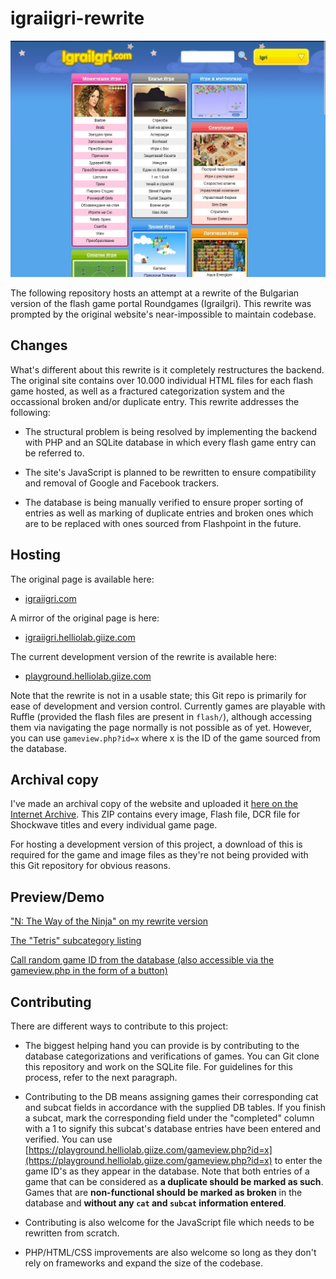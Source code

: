 # igraiigri-rewrite

![image](/screenshot.jpg)

The following repository hosts an attempt at a rewrite of the Bulgarian version of the flash game portal Roundgames (IgraiIgri). This rewrite was prompted by the original website's near-impossible to maintain codebase.

## Changes

What's different about this rewrite is it completely restructures the backend. The original site contains over 10.000 individual HTML files for each flash game hosted, as well as a fractured categorization system and the occassional broken and/or duplicate entry. This rewrite addresses the following:

- The structural problem is being resolved by implementing the backend with PHP and an SQLite database in which every flash game entry can be referred to.

- The site's JavaScript is planned to be rewritten to ensure compatibility and removal of Google and Facebook trackers.

- The database is being manually verified to ensure proper sorting of entries as well as marking of duplicate entries and broken ones which are to be replaced with ones sourced from Flashpoint in the future.

## Hosting

The original page is available here:

- [igraiigri.com](https://www.igraiigri.com/)

A mirror of the original page is here:

- [igraiigri.helliolab.giize.com](https://igraiigri.helliolab.giize.com/)

The current development version of the rewrite is available here:

- [playground.helliolab.giize.com](https://playground.helliolab.giize.com/)

Note that the rewrite is not in a usable state; this Git repo is primarily for ease of development and version control. Currently games are playable with Ruffle (provided the flash files are present in  `flash/`), although accessing them via navigating the page normally is not possible as of yet. However, you can use `gameview.php?id=x` where x is the ID of the game sourced from the database.

## Archival copy

I've made an archival copy of the website and uploaded it [here on the Internet Archive](https://archive.org/details/igraiigri). This ZIP contains every image, Flash file, DCR file for Shockwave titles and every individual game page. 

For hosting a development version of this project, a download of this is required for the game and image files as they're not being provided with this Git repository for obvious reasons.

## Preview/Demo

["N: The Way of the Ninja" on my rewrite version](https://playground.helliolab.giize.com/gameview.php?id=13278)

[The "Tetris" subcategory listing](https://playground.helliolab.giize.com/gamelist.php?cat_id=12-9)

[Call random game ID from the database (also accessible via the gameview.php in the form of a button)](https://playground.helliolab.giize.com/random.php)

## Contributing

There are different ways to contribute to this project:

- The biggest helping hand you can provide is by contributing to the database categorizations and verifications of games. You can Git clone this repository and work on the SQLite file. For guidelines for this process, refer to the next paragraph.

- Contributing to the DB means assigning games their corresponding cat and subcat fields in accordance with the supplied DB tables. If you finish a subcat, mark the corresponding field under the "completed" column with a 1 to signify this subcat's database entries have been entered and verified. You can use [https://playground.helliolab.giize.com/gameview.php?id=x](https://playground.helliolab.giize.com/gameview.php?id=x) to enter the game ID's as they appear in the database. Note that both entries of a game that can be considered as **a duplicate should be marked as such**. Games that are **non-functional should be marked as broken** in the database and **without any `cat` and `subcat` information entered**.

- Contributing is also welcome for the JavaScript file which needs to be rewritten from scratch. 

- PHP/HTML/CSS improvements are also welcome so long as they don't rely on frameworks and expand the size of the codebase.